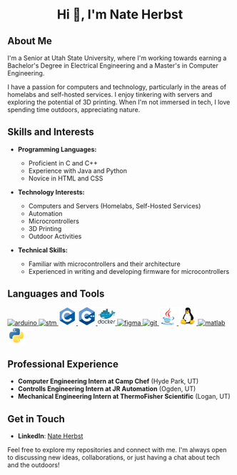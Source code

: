 <h1 align="center">Hi 👋, I'm Nate Herbst</h1>

## About Me

I'm a Senior at Utah State University, where I'm working towards earning a Bachelor's Degree in Electrical Engineering and a Master's in Computer Engineering. 

I have a passion for computers and technology, particularly in the areas of homelabs and self-hosted services. I enjoy tinkering with servers and exploring the potential of 3D printing. When I'm not immersed in tech, I love spending time outdoors, appreciating nature.

## Skills and Interests

- **Programming Languages:**
  - Proficient in C and C++
  - Experience with Java and Python
  - Novice in HTML and CSS

- **Technology Interests:**
  - Computers and Servers (Homelabs, Self-Hosted Services)
  - Automation
  - Microcrontrollers
  - 3D Printing
  - Outdoor Activities

- **Technical Skills:**
  - Familiar with microcontrollers and their architecture
  - Experienced in writing and developing firmware for microcontrollers

## Languages and Tools

<p align="left"> 
  <a href="https://www.arduino.cc/" target="_blank" rel="noreferrer"> <img src="https://cdn.worldvectorlogo.com/logos/arduino-1.svg" alt="arduino" width="40" height="40"/> </a> 
  <a href="https://www.st.com/" target="_blank" rel="noreferrer"> <img src="https://cdn.worldvectorlogo.com/logos/st-microelectronics-1.svg" alt="stm" width="40" height="40"/> </a> 
  <a href="https://www.cprogramming.com/" target="_blank" rel="noreferrer"> <img src="https://raw.githubusercontent.com/devicons/devicon/master/icons/c/c-original.svg" alt="c" width="40" height="40"/> </a> 
  <a href="https://www.w3schools.com/cpp/" target="_blank" rel="noreferrer"> <img src="https://raw.githubusercontent.com/devicons/devicon/master/icons/cplusplus/cplusplus-original.svg" alt="cplusplus" width="40" height="40"/> </a> 
  <a href="https://www.docker.com/" target="_blank" rel="noreferrer"> <img src="https://raw.githubusercontent.com/devicons/devicon/master/icons/docker/docker-original-wordmark.svg" alt="docker" width="40" height="40"/> </a> 
  <a href="https://www.figma.com/" target="_blank" rel="noreferrer"> <img src="https://www.vectorlogo.zone/logos/figma/figma-icon.svg" alt="figma" width="40" height="40"/> </a> 
  <a href="https://git-scm.com/" target="_blank" rel="noreferrer"> <img src="https://www.vectorlogo.zone/logos/git-scm/git-scm-icon.svg" alt="git" width="40" height="40"/> </a> 
  <a href="https://www.java.com" target="_blank" rel="noreferrer"> <img src="https://raw.githubusercontent.com/devicons/devicon/master/icons/java/java-original.svg" alt="java" width="40" height="40"/> </a> 
  <a href="https://www.linux.org/" target="_blank" rel="noreferrer"> <img src="https://raw.githubusercontent.com/devicons/devicon/master/icons/linux/linux-original.svg" alt="linux" width="40" height="40"/> </a> 
  <a href="https://www.mathworks.com/" target="_blank" rel="noreferrer"> <img src="https://upload.wikimedia.org/wikipedia/commons/2/21/Matlab_Logo.png" alt="matlab" width="40" height="40"/> </a> 
  <a href="https://www.python.org" target="_blank" rel="noreferrer"> <img src="https://raw.githubusercontent.com/devicons/devicon/master/icons/python/python-original.svg" alt="python" width="40" height="40"/> </a> 
</p>

## Professional Experience

- **Computer Engineering Intern at Camp Chef** (Hyde Park, UT)
- **Controlls Engineering Intern at JR Automation** (Ogden, UT)
- **Mechanical Engineering Intern at ThermoFisher Scientific** (Logan, UT)
<!--
## Projects

Here are a few projects I've been working on:

- **[Project Name](#)**: Brief description of the project. Technologies used: C++, Python.
- **[Project Name](#)**: Brief description of the project. Technologies used: Java, HTML, CSS.
- **[Project Name](#)**: Brief description of the project. Technologies used: C, Python.
-->
## Get in Touch

- **LinkedIn**: [Nate Herbst](www.linkedin.com/in/nathan-herbst-b4a722255)
<!--- **Email**: nherbst01@gmail.com (replace with your email if you want to share it)-->

Feel free to explore my repositories and connect with me. I'm always open to discussing new ideas, collaborations, or just having a chat about tech and the outdoors!


<!--
**herbyderb01/herbyderb01** is a ✨ _special_ ✨ repository because its `README.md` (this file) appears on your GitHub profile.

Here are some ideas to get you started:

- 🔭 I’m currently working on ...
- 🌱 I’m currently learning ...
- 👯 I’m looking to collaborate on ...
- 🤔 I’m looking for help with ...
- 💬 Ask me about ...
- 📫 How to reach me: ...
- 😄 Pronouns: ...
- ⚡ Fun fact: ...
-->
